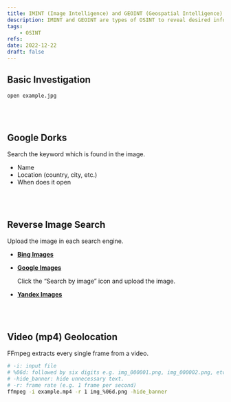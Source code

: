 ```yaml
---
title: IMINT (Image Intelligence) and GEOINT (Geospatial Intelligence)
description: IMINT and GEOINT are types of OSINT to reveal desired information from analyzing images.
tags:
    - OSINT
refs:
date: 2022-12-22
draft: false
---
```


## Basic Investigation

```sh
open example.jpg
```

<br /><br />

## Google Dorks

Search the keyword which is found in the image.

- Name
- Location (country, city, etc.)
- When does it open

<br /><br />

## Reverse Image Search

Upload the image in each search engine.

- **[Bing Images](https://www.bing.com/?scope=images)**

- **[Google Images](https://www.google.com/imghp)**
    
    Click the “Search by image” icon and upload the image.
    
- **[Yandex Images](http://yandex.com/images)**

<br /><br />

## Video (mp4) Geolocation

FFmpeg extracts every single frame from a video.

```bash
# -i: input file
# %06d: followed by six digits e.g. img_000001.png, img_000002.png, etc.
# -hide_banner: hide unnecessary text.
# -r: frame rate (e.g. 1 frame per second)
ffmpeg -i example.mp4 -r 1 img_%06d.png -hide_banner
```